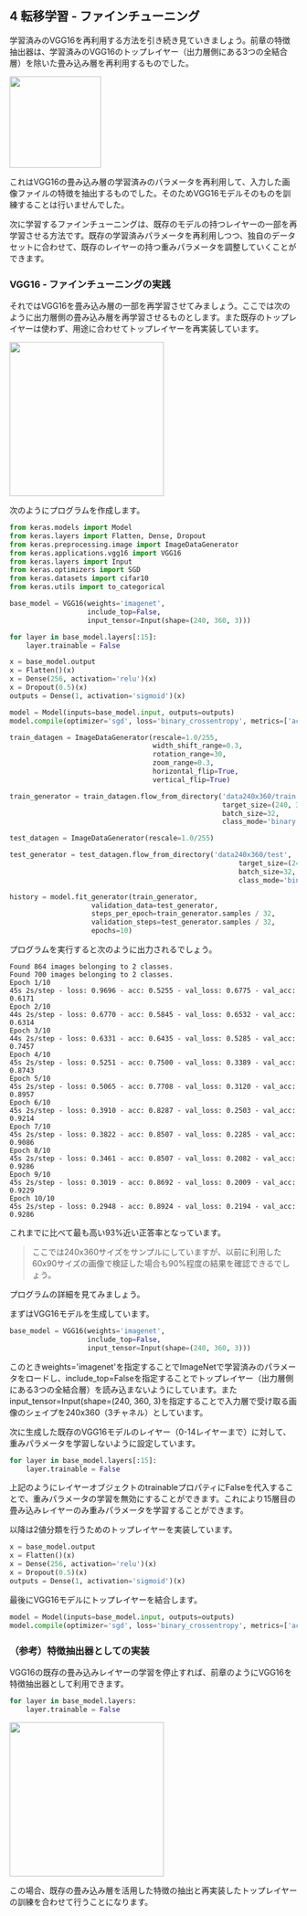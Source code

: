 ## 4 転移学習 - ファインチューニング

学習済みのVGG16を再利用する方法を引き続き見ていきましょう。前章の特徴抽出器は、学習済みのVGG16のトップレイヤー（出力層側にある3つの全結合層）を除いた畳み込み層を再利用するものでした。

<img src="img/15_extract_feature2.png" width="160px">

これはVGG16の畳み込み層の学習済みのパラメータを再利用して、入力した画像ファイルの特徴を抽出するものでした。そのためVGG16モデルそのものを訓練することは行いませんでした。

次に学習するファインチューニングは、既存のモデルの持つレイヤーの一部を再学習させる方法です。既存の学習済みパラメータを再利用しつつ、独自のデータセットに合わせて、既存のレイヤーの持つ重みパラメータを調整していくことができます。

<div style="page-break-before:always"></div>

### VGG16 - ファインチューニングの実践

それではVGG16を畳み込み層の一部を再学習させてみましょう。ここでは次のように出力層側の畳み込み層を再学習させるものとします。また既存のトップレイヤーは使わず、用途に合わせてトップレイヤーを再実装しています。

<img src="img/16_fine_tuning.png" width="270px">

次のようにプログラムを作成します。

<div style="page-break-before:always"></div>

```python
from keras.models import Model
from keras.layers import Flatten, Dense, Dropout
from keras.preprocessing.image import ImageDataGenerator
from keras.applications.vgg16 import VGG16
from keras.layers import Input
from keras.optimizers import SGD
from keras.datasets import cifar10
from keras.utils import to_categorical

base_model = VGG16(weights='imagenet',
                   include_top=False,
                   input_tensor=Input(shape=(240, 360, 3)))

for layer in base_model.layers[:15]:
    layer.trainable = False

x = base_model.output
x = Flatten()(x)
x = Dense(256, activation='relu')(x)
x = Dropout(0.5)(x)
outputs = Dense(1, activation='sigmoid')(x)

model = Model(inputs=base_model.input, outputs=outputs)
model.compile(optimizer='sgd', loss='binary_crossentropy', metrics=['acc'])

train_datagen = ImageDataGenerator(rescale=1.0/255,
                                   width_shift_range=0.3,
                                   rotation_range=30,
                                   zoom_range=0.3,
                                   horizontal_flip=True,
                                   vertical_flip=True)

train_generator = train_datagen.flow_from_directory('data240x360/train',
                                                    target_size=(240, 360),
                                                    batch_size=32,
                                                    class_mode='binary')

test_datagen = ImageDataGenerator(rescale=1.0/255)

test_generator = test_datagen.flow_from_directory('data240x360/test',
                                                        target_size=(240, 360),
                                                        batch_size=32,
                                                        class_mode='binary')

history = model.fit_generator(train_generator,
                    validation_data=test_generator,
                    steps_per_epoch=train_generator.samples / 32,
                    validation_steps=test_generator.samples / 32,
                    epochs=10)
```

プログラムを実行すると次のように出力されるでしょう。

```
Found 864 images belonging to 2 classes.
Found 700 images belonging to 2 classes.
Epoch 1/10
45s 2s/step - loss: 0.9696 - acc: 0.5255 - val_loss: 0.6775 - val_acc: 0.6171
Epoch 2/10
44s 2s/step - loss: 0.6770 - acc: 0.5845 - val_loss: 0.6532 - val_acc: 0.6314
Epoch 3/10
44s 2s/step - loss: 0.6331 - acc: 0.6435 - val_loss: 0.5285 - val_acc: 0.7457
Epoch 4/10
45s 2s/step - loss: 0.5251 - acc: 0.7500 - val_loss: 0.3389 - val_acc: 0.8743
Epoch 5/10
45s 2s/step - loss: 0.5065 - acc: 0.7708 - val_loss: 0.3120 - val_acc: 0.8957
Epoch 6/10
45s 2s/step - loss: 0.3910 - acc: 0.8287 - val_loss: 0.2503 - val_acc: 0.9214
Epoch 7/10
45s 2s/step - loss: 0.3822 - acc: 0.8507 - val_loss: 0.2285 - val_acc: 0.9086
Epoch 8/10
45s 2s/step - loss: 0.3461 - acc: 0.8507 - val_loss: 0.2082 - val_acc: 0.9286
Epoch 9/10
45s 2s/step - loss: 0.3019 - acc: 0.8692 - val_loss: 0.2009 - val_acc: 0.9229
Epoch 10/10
45s 2s/step - loss: 0.2948 - acc: 0.8924 - val_loss: 0.2194 - val_acc: 0.9286
```

これまでに比べて最も高い93%近い正答率となっています。

> ここでは240x360サイズをサンプルにしていますが、以前に利用した60x90サイズの画像で検証した場合も90%程度の結果を確認できるでしょう。

<div style="page-break-before:always"></div>

プログラムの詳細を見てみましょう。

まずはVGG16モデルを生成しています。

```python
base_model = VGG16(weights='imagenet',
                   include_top=False,
                   input_tensor=Input(shape=(240, 360, 3)))
```

このときweights='imagenet'を指定することでImageNetで学習済みのパラメータをロードし、include_top=Falseを指定することでトップレイヤー（出力層側にある3つの全結合層）を読み込まないようにしています。またinput_tensor=Input(shape=(240, 360, 3)を指定することで入力層で受け取る画像のシェイプを240x360（3チャネル）としています。

次に生成した既存のVGG16モデルのレイヤー（0-14レイヤーまで）に対して、重みパラメータを学習しないように設定しています。

```python
for layer in base_model.layers[:15]:
    layer.trainable = False
```

上記のようにレイヤーオブジェクトのtrainableプロパティにFalseを代入することで、重みパラメータの学習を無効にすることができます。これにより15層目の畳み込みレイヤーのみ重みパラメータを学習することができます。

以降は2値分類を行うためのトップレイヤーを実装しています。

```python
x = base_model.output
x = Flatten()(x)
x = Dense(256, activation='relu')(x)
x = Dropout(0.5)(x)
outputs = Dense(1, activation='sigmoid')(x)
```

最後にVGG16モデルにトップレイヤーを結合します。

```python
model = Model(inputs=base_model.input, outputs=outputs)
model.compile(optimizer='sgd', loss='binary_crossentropy', metrics=['acc'])
```
<div style="page-break-before:always"></div>

### （参考）特徴抽出器としての実装

VGG16の既存の畳み込みレイヤーの学習を停止すれば、前章のようにVGG16を特徴抽出器として利用できます。

```python
for layer in base_model.layers:
    layer.trainable = False
```

<img src="img/16_extract_feature.png" width="270px">

この場合、既存の畳み込み層を活用した特徴の抽出と再実装したトップレイヤーの訓練を合わせて行うことになります。
